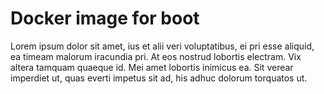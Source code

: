 # Docker image for boot
Lorem ipsum dolor sit amet, ius et alii veri voluptatibus, ei pri esse aliquid, ea timeam malorum iracundia pri. At eos nostrud lobortis electram. Vix altera tamquam quaeque id. Mei amet lobortis inimicus ea. Sit verear imperdiet ut, quas everti impetus sit ad, his adhuc dolorum torquatos ut.
